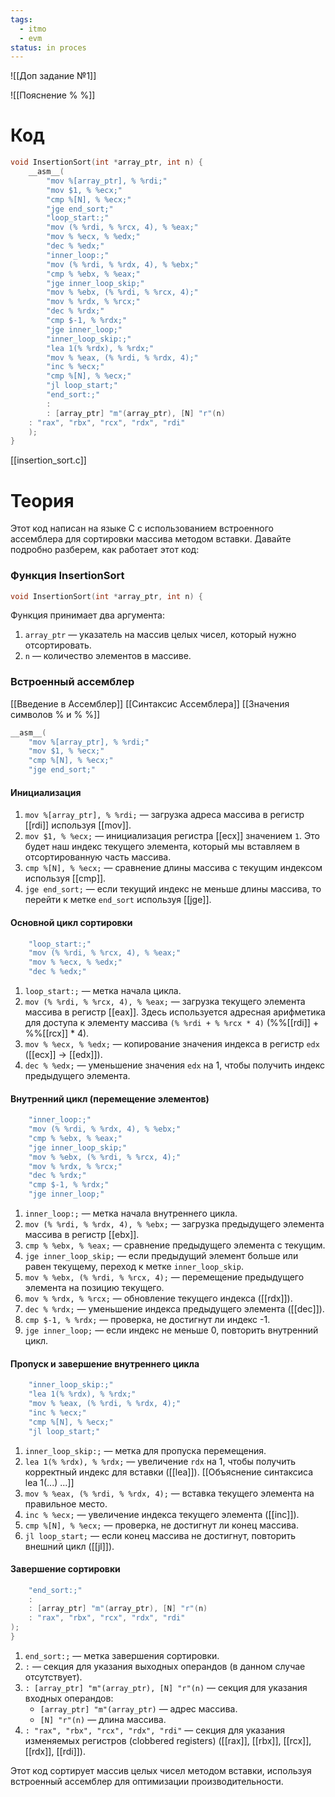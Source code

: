 ```yaml
---
tags:
  - itmo
  - evm
status: in proces
---
```

![[Доп задание №1]]

![[Пояснение % %]]

# Код
```c
void InsertionSort(int *array_ptr, int n) {  
    __asm__(  
		"mov %[array_ptr], % %rdi;"  
		"mov $1, % %ecx;"
		"cmp %[N], % %ecx;"
		"jge end_sort;"
		"loop_start:;"
		"mov (% %rdi, % %rcx, 4), % %eax;"
		"mov % %ecx, % %edx;"
		"dec % %edx;"
		"inner_loop:;"
		"mov (% %rdi, % %rdx, 4), % %ebx;"
		"cmp % %ebx, % %eax;"
		"jge inner_loop_skip;"
		"mov % %ebx, (% %rdi, % %rcx, 4);"
		"mov % %rdx, % %rcx;"
		"dec % %rdx;"
		"cmp $-1, % %rdx;"
		"jge inner_loop;"
		"inner_loop_skip:;"
		"lea 1(% %rdx), % %rdx;"
		"mov % %eax, (% %rdi, % %rdx, 4);"
		"inc % %ecx;"
		"cmp %[N], % %ecx;"
		"jl loop_start;"
		"end_sort:;"
		:  
		: [array_ptr] "m"(array_ptr), [N] "r"(n)  
    : "rax", "rbx", "rcx", "rdx", "rdi"  
    );  
}
```
[[insertion_sort.c]]

# Теория
Этот код написан на языке C с использованием встроенного ассемблера для сортировки массива методом вставки. Давайте подробно разберем, как работает этот код:

### Функция InsertionSort

```c
void InsertionSort(int *array_ptr, int n) {
```

Функция принимает два аргумента:
1. `array_ptr` — указатель на массив целых чисел, который нужно отсортировать.
2. `n` — количество элементов в массиве.

### Встроенный ассемблер
[[Введение в Ассемблер]]
[[Синтаксис Ассемблера]]
[[Значения символов % и % %]]

```c
__asm__(
	"mov %[array_ptr], % %rdi;"  
	"mov $1, % %ecx;"
	"cmp %[N], % %ecx;"
	"jge end_sort;"
```
#### Инициализация
1. `mov %[array_ptr], % %rdi;` — загрузка адреса массива в регистр [[rdi]] используя [[mov]].
2. `mov $1, % %ecx;` — инициализация регистра [[ecx]] значением `1`. Это будет наш индекс текущего элемента, который мы вставляем в отсортированную часть массива.
3. `cmp %[N], % %ecx;` — сравнение длины массива с текущим индексом используя [[cmp]].
4. `jge end_sort;` — если текущий индекс не меньше длины массива, то перейти к метке `end_sort` используя [[jge]].

#### Основной цикл сортировки
```c
    "loop_start:;"
    "mov (% %rdi, % %rcx, 4), % %eax;"
    "mov % %ecx, % %edx;"
    "dec % %edx;"
```
1. `loop_start:;` — метка начала цикла.
2. `mov (% %rdi, % %rcx, 4), % %eax;` — загрузка текущего элемента массива в регистр [[eax]]. Здесь используется адресная арифметика для доступа к элементу массива `(% %rdi + % %rcx * 4)` (\%\%[[rdi]] + \%\%[[rcx]] * 4).
3. `mov % %ecx, % %edx;` — копирование значения индекса в регистр `edx` ([[ecx]] -> [[edx]]).
4. `dec % %edx;` — уменьшение значения `edx` на 1, чтобы получить индекс предыдущего элемента.

#### Внутренний цикл (перемещение элементов)
```c
    "inner_loop:;"
    "mov (% %rdi, % %rdx, 4), % %ebx;"
    "cmp % %ebx, % %eax;"
    "jge inner_loop_skip;"
    "mov % %ebx, (% %rdi, % %rcx, 4);"
    "mov % %rdx, % %rcx;"
    "dec % %rdx;"
    "cmp $-1, % %rdx;"
    "jge inner_loop;"
```

1. `inner_loop:;` — метка начала внутреннего цикла.
2. `mov (% %rdi, % %rdx, 4), % %ebx;` — загрузка предыдущего элемента массива в регистр [[ebx]].
3. `cmp % %ebx, % %eax;` — сравнение предыдущего элемента с текущим.
4. `jge inner_loop_skip;` — если предыдущий элемент больше или равен текущему, переход к метке `inner_loop_skip`.
5. `mov % %ebx, (% %rdi, % %rcx, 4);` — перемещение предыдущего элемента на позицию текущего.
6. `mov % %rdx, % %rcx;` — обновление текущего индекса ([[rdx]]).
7. `dec % %rdx;` — уменьшение индекса предыдущего элемента ([[dec]]).
8. `cmp $-1, % %rdx;` — проверка, не достигнут ли индекс -1.
9. `jge inner_loop;` — если индекс не меньше 0, повторить внутренний цикл.

#### Пропуск и завершение внутреннего цикла

```c
    "inner_loop_skip:;"
    "lea 1(% %rdx), % %rdx;"
    "mov % %eax, (% %rdi, % %rdx, 4);"
    "inc % %ecx;"
    "cmp %[N], % %ecx;"
    "jl loop_start;"
```

1. `inner_loop_skip:;` — метка для пропуска перемещения.
2. `lea 1(% %rdx), % %rdx;` — увеличение `rdx` на 1, чтобы получить корректный индекс для вставки ([[lea]]).
   [[Объяснение синтаксиса lea 1(...) ...]]
3. `mov % %eax, (% %rdi, % %rdx, 4);` — вставка текущего элемента на правильное место.
4. `inc % %ecx;` — увеличение индекса текущего элемента ([[inc]]).
5. `cmp %[N], % %ecx;` — проверка, не достигнут ли конец массива.
6. `jl loop_start;` — если конец массива не достигнут, повторить внешний цикл ([[jl]]).

#### Завершение сортировки

```c
    "end_sort:;"
    :
    : [array_ptr] "m"(array_ptr), [N] "r"(n)
    : "rax", "rbx", "rcx", "rdx", "rdi"
);
}
```

1. `end_sort:;` — метка завершения сортировки.
2. `:` — секция для указания выходных операндов (в данном случае отсутствует).
3. `: [array_ptr] "m"(array_ptr), [N] "r"(n)` — секция для указания входных операндов:
    - `[array_ptr] "m"(array_ptr)` — адрес массива.
    - `[N] "r"(n)` — длина массива.
4. `: "rax", "rbx", "rcx", "rdx", "rdi"` — секция для указания изменяемых регистров (clobbered registers) ([[rax]], [[rbx]], [[rcx]], [[rdx]], [[rdi]]).

Этот код сортирует массив целых чисел методом вставки, используя встроенный ассемблер для оптимизации производительности.
